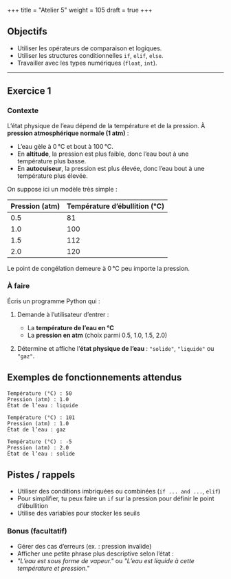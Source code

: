 +++
title = "Atelier 5"
weight = 105
draft = true
+++

## Objectifs

* Utiliser les opérateurs de comparaison et logiques.
* Utiliser les structures conditionnelles `if`, `elif`, `else`.
* Travailler avec les types numériques (`float`, `int`).

---

## Exercice 1

### Contexte

L’état physique de l’eau dépend de la température et de la pression. À **pression atmosphérique normale (1 atm)** :

* L’eau gèle à 0 °C et bout à 100 °C.
* En **altitude**, la pression est plus faible, donc l’eau bout à une température plus basse.
* En **autocuiseur**, la pression est plus élevée, donc l’eau bout à une température plus élevée.

On suppose ici un modèle très simple :

| Pression (atm) | Température d’ébullition (°C) |
| -------------- | ----------------------------- |
| 0.5            | 81                            |
| 1.0            | 100                           |
| 1.5            | 112                           |
| 2.0            | 120                           |

Le point de congélation demeure à 0 °C peu importe la pression.

### À faire

Écris un programme Python qui :

1. Demande à l’utilisateur d’entrer :

   * La **température de l’eau en °C**
   * La **pression en atm** (choix parmi 0.5, 1.0, 1.5, 2.0)
2. Détermine et affiche l’**état physique de l’eau** : `"solide"`, `"liquide"` ou `"gaz"`.


## Exemples de fonctionnements attendus

```text
Température (°C) : 50
Pression (atm) : 1.0
État de l’eau : liquide
```

```text
Température (°C) : 101
Pression (atm) : 1.0
État de l’eau : gaz
```

```text
Température (°C) : -5
Pression (atm) : 2.0
État de l’eau : solide
```

## Pistes / rappels

* Utiliser des conditions imbriquées ou combinées (`if ... and ...`, `elif`)
* Pour simplifier, tu peux faire un `if` sur la pression pour définir le point d’ébullition
* Utilise des variables pour stocker les seuils


### Bonus (facultatif)

* Gérer des cas d’erreurs (ex. : pression invalide)
* Afficher une petite phrase plus descriptive selon l’état :
* *"L’eau est sous forme de vapeur."* ou *"L’eau est liquide à cette température et pression."*